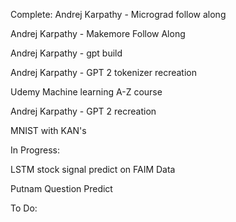 Complete:
Andrej Karpathy - Micrograd follow along

Andrej Karpathy - Makemore Follow Along

Andrej Karpathy - gpt  build

Andrej Karpathy - GPT 2 tokenizer recreation

Udemy Machine learning A-Z course

Andrej Karpathy - GPT 2 recreation

MNIST with KAN's


In Progress:

LSTM stock signal predict on FAIM Data

Putnam Question Predict

To Do:




